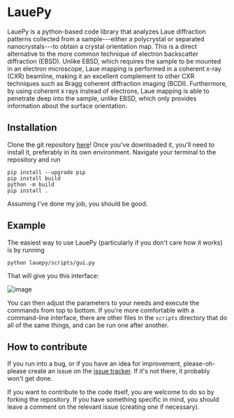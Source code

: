 # LauePy

LauePy is a python-based code library that analyzes Laue diffraction patterns collected from a sample---either a polycrystal or separated nanocrystals---to obtain a crystal orientation map. This is a direct alternative to the more common technique of electron backscatter diffraction (EBSD). Unlike EBSD, which requires the sample to be mounted in an electron microscope, Laue mapping is performed in a coherent x-ray (CXR) beamline, making it an excellent complement to other CXR techniques such as Bragg coherent diffraction imaging (BCDI). Furthermore, by using coherent x rays instead of electrons, Laue mapping is able to penetrate deep into the sample, unlike EBSD, which only provides information about the surface orientation.

## Installation

Clone the git repository [here](https://github.com/jacione/lauepy)! Once you've downloaded it, you'll need to install it, preferably in its own environment. Navigate your terminal to the repository and run
```
pip install --upgrade pip
pip install build
python -m build
pip install .
```
Assuming I've done my job, you should be good.

## Example

The easiest way to use LauePy (particularly if you don't care how it works) is by running
```
python lauepy/scripts/gui.py
```
That will give you this interface:

![image](https://user-images.githubusercontent.com/34489968/170314681-c63eef50-e269-441d-990d-db94823dbd72.png)

You can then adjust the parameters to your needs and execute the commands from top to bottom. If you're more comfortable with a command-line interface, there are other files in the `scripts` directory that do all of the same things, and can be run one after another.

## How to contribute

If you run into a bug, or if you have an idea for improvement, please-oh-please create an issue on the [issue tracker](https://github.com/jacione/lauepy/issues). If it's not there, it probably won't get done.

If you want to contribute to the code itself, you are welcome to do so by forking the repository. If you have something specific in mind, you should leave a comment on the relevant issue (creating one if necessary).
